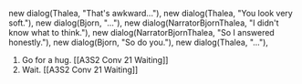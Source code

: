 new dialog(Thalea, "That's awkward..."),
new dialog(Thalea, "You look very soft."),
new dialog(Bjorn, "..."),
new dialog(NarratorBjornThalea, "I didn't know what to think."),
new dialog(NarratorBjornThalea, "So I answered honestly."),
new dialog(Bjorn, "So do you."),
new dialog(Thalea, "..."),

1. Go for a hug. [[A3S2 Conv 21 Waiting]]
2. Wait. [[A3S2 Conv 21 Waiting]]